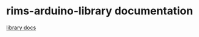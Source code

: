 # rims-arduino-library documentation #

[library docs](http://docs.rims-arduino-library.googlecode.com/hg/html/index.html)
